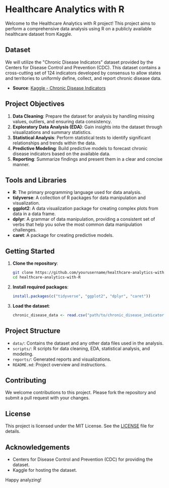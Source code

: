 # Healthcare Analytics with R

Welcome to the Healthcare Analytics with R project! This project aims to perform a comprehensive data analysis using R on a publicly available healthcare dataset from Kaggle.

## Dataset

We will utilize the "Chronic Disease Indicators" dataset provided by the Centers for Disease Control and Prevention (CDC). This dataset contains a cross-cutting set of 124 indicators developed by consensus to allow states and territories to uniformly define, collect, and report chronic disease data.

- **Source**: [Kaggle - Chronic Disease Indicators](https://www.kaggle.com/cdc/chronic-disease-indicators)

## Project Objectives

1. **Data Cleaning**: Prepare the dataset for analysis by handling missing values, outliers, and ensuring data consistency.
2. **Exploratory Data Analysis (EDA)**: Gain insights into the dataset through visualizations and summary statistics.
3. **Statistical Analysis**: Perform statistical tests to identify significant relationships and trends within the data.
4. **Predictive Modeling**: Build predictive models to forecast chronic disease indicators based on the available data.
5. **Reporting**: Summarize findings and present them in a clear and concise manner.

## Tools and Libraries

- **R**: The primary programming language used for data analysis.
- **tidyverse**: A collection of R packages for data manipulation and visualization.
- **ggplot2**: A data visualization package for creating complex plots from data in a data frame.
- **dplyr**: A grammar of data manipulation, providing a consistent set of verbs that help you solve the most common data manipulation challenges.
- **caret**: A package for creating predictive models.

## Getting Started

1. **Clone the repository**:
    ```sh
    git clone https://github.com/yourusername/healthcare-analytics-with-R.git
    cd healthcare-analytics-with-R
    ```

2. **Install required packages**:
    ```R
    install.packages(c("tidyverse", "ggplot2", "dplyr", "caret"))
    ```

3. **Load the dataset**:
    ```R
    chronic_disease_data <- read.csv("path/to/chronic_disease_indicators.csv")
    ```

## Project Structure

- `data/`: Contains the dataset and any other data files used in the analysis.
- `scripts/`: R scripts for data cleaning, EDA, statistical analysis, and modeling.
- `reports/`: Generated reports and visualizations.
- `README.md`: Project overview and instructions.

## Contributing

We welcome contributions to this project. Please fork the repository and submit a pull request with your changes.

## License

This project is licensed under the MIT License. See the [LICENSE](LICENSE) file for details.

## Acknowledgements

- Centers for Disease Control and Prevention (CDC) for providing the dataset.
- Kaggle for hosting the dataset.

Happy analyzing!
